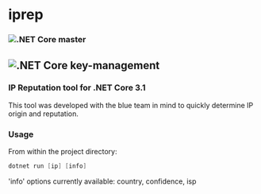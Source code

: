 # iprep 
### ![.NET Core](https://github.com/jbies121/iprep/workflows/.NET%20Core/badge.svg) master
## ![.NET Core](https://github.com/jbies121/iprep/workflows/.NET%20Core/badge.svg?branch=key-management) key-management
### IP Reputation tool for .NET Core 3.1
This tool was developed with the blue team in mind to quickly determine IP origin and reputation.

### Usage
From within the project directory:
```powershell 
dotnet run [ip] [info]
```

'info' options currently available: country, confidence, isp
